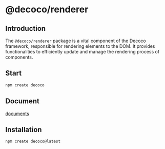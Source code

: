 # @decoco/renderer

## Introduction

The `@decoco/renderer` package is a vital component of the Decoco framework, responsible for rendering elements to the DOM. It provides functionalities to efficiently update and manage the rendering process of components.

## Start

```bash
npm create decoco
```

## Document

[documents](https://star-ll.github.io/Deco/)

## Installation

```bash
npm create decoco@latest
```
